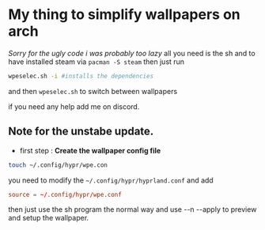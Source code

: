 # My thing to simplify wallpapers on arch
*Sorry for the ugly code i was probably too lazy*
all you need is the sh and to have installed steam via 
```pacman -S steam```
then just run 
```sh
wpeselec.sh -i #installs the dependencies
```
and then `wpeselec.sh` to switch between wallpapers

if you need any help add me on discord.
## Note for the unstabe update.
- first step :
**Create the wallpaper config file**
```sh
touch ~/.config/hypr/wpe.con
```
you need to modify the `~/.config/hypr/hyprland.conf` and add 
```conf
source = ~/.config/hypr/wpe.conf
```
then just use the sh program the normal way and use --n --apply to preview and setup the wallpaper.
